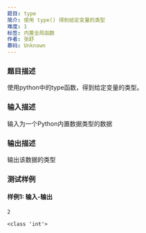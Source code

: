 ```yaml
---
题目: type
简介: 使用 type() 得到给定变量的类型
难度: 1
标签: 内置全局函数
作者: 张舒
慕码: Unknown
---
```


### 题目描述

使用python中的type函数，得到给定变量的类型。

### 输入描述

输入为一个Python内置数据类型的数据

### 输出描述

输出该数据的类型

### 测试样例

#### 样例1: 输入-输出

```
2
```

```
<class 'int'>
```

